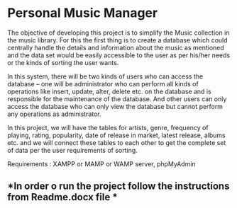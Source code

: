 # Personal Music Manager

The objective of developing this project is to simplify the Music collection in the music library.
For this the first thing is to create a database which could centrally handle the details and information about the music as mentioned and the data set would be easily accessible to the user as per his/her needs or the kinds of sorting the user wants.

In this system, there will be two kinds of users who can access the database – one will be administrator who can perform all kinds of operations like insert, update, alter, delete etc. on the database and is responsible for the maintenance of the database. And other users can only access the database who can only view the database but cannot perform any operations as administrator.

In this project, we will have the tables for artists, genre, frequency of playing, rating, popularity, date of release in market, latest release, albums etc. and we will connect these tables to each other to get the complete set of data per the user requirements of sorting.


Requirements : XAMPP or MAMP or WAMP server, phpMyAdmin

## *In order o run the project follow the instructions from Readme.docx file *
